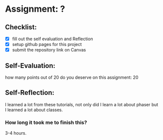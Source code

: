 # Assignment: ?

## Checklist:
- [x] fill out the self evaluation and Reflection
- [x] setup github pages for this project
- [x] submit the repository link on Canvas

## Self-Evaluation:

how many points out of 20 do you deserve on this assignment:
20
## Self-Reflection:
I learned a lot from these tutorials, not only did I learn a lot about phaser but I learned a lot about classes.
### How long it took me to finish this?
3-4 hours.
